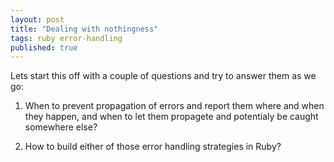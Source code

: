 ```yaml
---
layout: post
title: "Dealing with nothingness"
tags: ruby error-handling
published: true
---
```


Lets start this off with a couple of questions and try to answer them as we go:

1. When to prevent propagation of errors and report them where and when they happen, and when to let them propagete and potentialy be caught somewhere else?

2. How to build either of those error handling strategies in Ruby?


